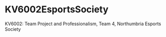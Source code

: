 # KV6002EsportsSociety
KV6002: Team Project and Professionalism, Team 4, Northumbria Esports Society
